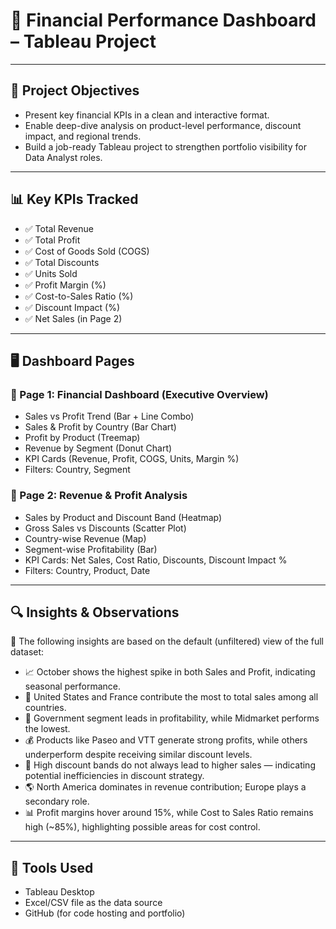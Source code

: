 # 💼 Financial Performance Dashboard – Tableau Project

---

## 📌 Project Objectives
- Present key financial KPIs in a clean and interactive format.
- Enable deep-dive analysis on product-level performance, discount impact, and regional trends.
- Build a job-ready Tableau project to strengthen portfolio visibility for Data Analyst roles.

---

## 📊 Key KPIs Tracked
- ✅ Total Revenue  
- ✅ Total Profit  
- ✅ Cost of Goods Sold (COGS)  
- ✅ Total Discounts  
- ✅ Units Sold  
- ✅ Profit Margin (%)  
- ✅ Cost-to-Sales Ratio (%)  
- ✅ Discount Impact (%)  
- ✅ Net Sales (in Page 2)

---

## 🖥️ Dashboard Pages

### 🔷 Page 1: Financial Dashboard (Executive Overview)
- Sales vs Profit Trend (Bar + Line Combo)
- Sales & Profit by Country (Bar Chart)
- Profit by Product (Treemap)
- Revenue by Segment (Donut Chart)
- KPI Cards (Revenue, Profit, COGS, Units, Margin %)
- Filters: Country, Segment

### 🔷 Page 2: Revenue & Profit Analysis
- Sales by Product and Discount Band (Heatmap)
- Gross Sales vs Discounts (Scatter Plot)
- Country-wise Revenue (Map)
- Segment-wise Profitability (Bar)
- KPI Cards: Net Sales, Cost Ratio, Discounts, Discount Impact %
- Filters: Country, Product, Date

---

## 🔍 Insights & Observations

📢 The following insights are based on the default (unfiltered) view of the full dataset:

- 📈 October shows the highest spike in both Sales and Profit, indicating seasonal performance.
- 🧾 United States and France contribute the most to total sales among all countries.
- 🎯 Government segment leads in profitability, while Midmarket performs the lowest.
- 💰 Products like Paseo and VTT generate strong profits, while others underperform despite receiving similar discount levels.
- 🔻 High discount bands do not always lead to higher sales — indicating potential inefficiencies in discount strategy.
- 🌎 North America dominates in revenue contribution; Europe plays a secondary role.
- 📊 Profit margins hover around 15%, while Cost to Sales Ratio remains high (~85%), highlighting possible areas for cost control.

---

## 🧰 Tools Used
- Tableau Desktop
- Excel/CSV file as the data source
- GitHub (for code hosting and portfolio)
